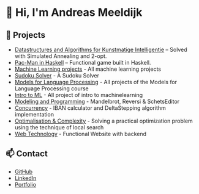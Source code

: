 # 👋 Hi, I'm Andreas Meeldijk

## 🧠 Projects

- [Datastructures and Algorithms for Kunstmatige Intelligentie](https://github.com/andreas4589/DAKI) – Solved with Simulated Annealing and 2-opt.
- [Pac-Man in Haskell](https://github.com/andreas4589/haskell-pacman) – Functional game built in Haskell.
- [Machine Learning projects](https://github.com/andreas4589/Machine-Learning) - All machine learning projects
- [Sudoku Solver](https://github.com/andreas4589/Sudoku-Solver) - A Sudoku Solver
- [Models for Language Processing](https://github.com/andreas4589/Models-for-Language-Processing) - All projects of the Models for Language Processing course
- [Intro to ML](https://github.com/andreas4589/Intro-to-ML) - All project of intro to machinelearning
- [Modeling and Programming](https://github.com/andreas4589/Modeling-and-Programming) - Mandelbrot, Reversi & SchetsEditor
- [Concurrency](https://github.com/andreas4589/Concurrency) - IBAN calculator and DeltaStepping algorithm implementation
- [Optimalisation & Complexity](https://github.com/andreas4589/Optimalisation-Complexity) - Solving a practical optimization problem using the technique of local search
- [Web Technology](https://github.com/andreas4589/Web-Technology) - Functional Website with backend

## 📫 Contact
- [GitHub](https://github.com/andreas4589)
- [LinkedIn](https://www.linkedin.com/in/andreasmeeldijk)
- [Portfolio](https://andreas4589.github.io/)

